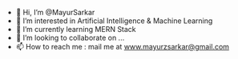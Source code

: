 - 👋 Hi, I’m @MayurSarkar
- 👀 I’m interested in Artificial Intelligence & Machine Learning
- 🌱 I’m currently learning MERN Stack
- 💞️ I’m looking to collaborate on ...
- 📫 How to reach me : mail me at www.mayurzsarkar@gmail.com

<!---
MayurSarkar/MayurSarkar is a ✨ special ✨ repository because its `README.md` (this file) appears on your GitHub profile.
You can click the Preview link to take a look at your changes.
--->
